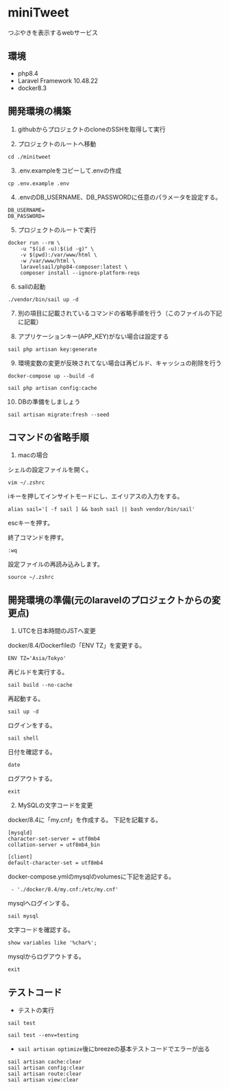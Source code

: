 # miniTweet
つぶやきを表示するwebサービス

## 環境
- php8.4
- Laravel Framework 10.48.22
- docker8.3

## 開発環境の構築

1. githubからプロジェクトのcloneのSSHを取得して実行

2. プロジェクトのルートへ移動

```
cd ./minitweet
```

3. .env.exampleをコピーして.envの作成

```
cp .env.example .env
```

4. .envのDB_USERNAME、DB_PASSWORDに任意のパラメータを設定する。

```
DB_USERNAME=
DB_PASSWORD=
```

5. プロジェクトのルートで実行

```cmd:
docker run --rm \
    -u "$(id -u):$(id -g)" \
    -v $(pwd):/var/www/html \
    -w /var/www/html \
    laravelsail/php84-composer:latest \
    composer install --ignore-platform-reqs
```

6. sailの起動

```
./vendor/bin/sail up -d
```

7. 別の項目に記載されているコマンドの省略手順を行う（このファイルの下記に記載）

8. アプリケーションキー(APP_KEY)がない場合は設定する

```
sail php artisan key:generate
```

9. 環境変数の変更が反映されてない場合は再ビルド、キャッシュの削除を行う

```
docker-compose up --build -d
```

```
sail php artisan config:cache
```

10. DBの準備をしましょう   

```
sail artisan migrate:fresh --seed
```

## コマンドの省略手順

1. macの場合

シェルの設定ファイルを開く。

```
vim ~/.zshrc
```

iキーを押してインサイトモードにし、エイリアスの入力をする。

```
alias sail='[ -f sail ] && bash sail || bash vendor/bin/sail'
```

escキーを押す。

終了コマンドを押す。

```
:wq
```

設定ファイルの再読み込みします。

```
source ~/.zshrc
```

## 開発環境の準備(元のlaravelのプロジェクトからの変更点)

1. UTCを日本時間のJSTへ変更

docker/8.4/Dockerfileの「ENV TZ」を変更する。

```
ENV TZ='Asia/Tokyo'
```

再ビルドを実行する。

```
sail build --no-cache
```

再起動する。

```
sail up -d
```

ログインをする。

```
sail shell
```

日付を確認する。

```
date
```

ログアウトする。

```
exit
```

2. MySQLの文字コードを変更

docker/8.4に「my.cnf」を作成する。
下記を記載する。

```
[mysqld]
character-set-server = utf8mb4
collation-server = utf8mb4_bin

[client]
default-character-set = utf8mb4
```

docker-compose.ymlのmysqlのvolumesに下記を追記する。

```
 - './docker/8.4/my.cnf:/etc/my.cnf'
```

mysqlへログインする。

```
sail mysql
```

文字コードを確認する。

```
show variables like '%char%';
```

mysqlからログアウトする。

```
exit
```

## テストコード

- テストの実行   

```
sail test
```

```
sail test --env=testing
```

- `sail artisan optimize`後にbreezeの基本テストコードでエラーが出る   

```
sail artisan cache:clear
sail artisan config:clear
sail artisan route:clear
sail artisan view:clear
```